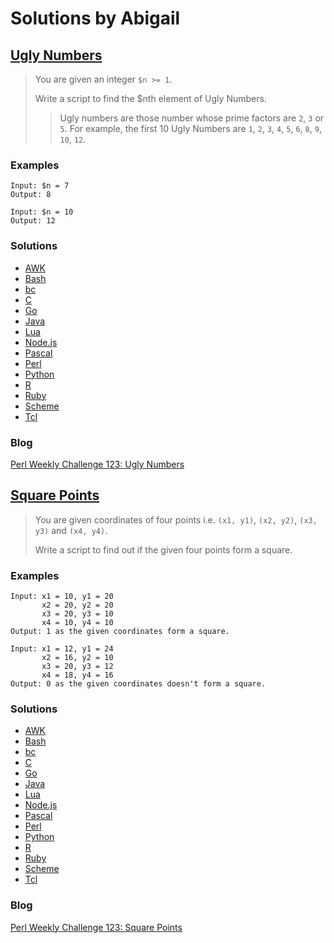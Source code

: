 # Solutions by Abigail
## [Ugly Numbers][task1]

> You are given an integer `$n >= 1`.
> 
> Write a script to find the $nth element of Ugly Numbers.
> 
> > Ugly numbers are those number whose prime factors are `2`, `3` or `5`.
> > For example, the first 10 Ugly Numbers are `1`, `2`, `3`, `4`, `5`,
> > `6`, `8`, `9`, `10`, `12`.

### Examples
~~~~
Input: $n = 7
Output: 8

Input: $n = 10
Output: 12
~~~~

### Solutions
* [AWK](awk/ch-1.awk)
* [Bash](bash/ch-1.sh)
* [bc](bc/ch-1.bc)
* [C](c/ch-1.c)
* [Go](go/ch-1.go)
* [Java](java/ch-1.java)
* [Lua](lua/ch-1.lua)
* [Node.js](node/ch-1.js)
* [Pascal](pascal/ch-1.p)
* [Perl](perl/ch-1.pl)
* [Python](python/ch-1.py)
* [R](r/ch-1.r)
* [Ruby](ruby/ch-1.rb)
* [Scheme](scheme/ch-1.scm)
* [Tcl](tcl/ch-1.tcl)

### Blog
[Perl Weekly Challenge 123: Ugly Numbers][blog1]

## [Square Points][task2]

> You are given coordinates of four points i.e. `(x1, y1)`, `(x2, y2)`,
> `(x3, y3)` and `(x4, y4)`.
> 
> Write a script to find out if the given four points form a square.

### Examples
~~~~
Input: x1 = 10, y1 = 20
       x2 = 20, y2 = 20
       x3 = 20, y3 = 10
       x4 = 10, y4 = 10
Output: 1 as the given coordinates form a square.
~~~~

~~~~
Input: x1 = 12, y1 = 24
       x2 = 16, y2 = 10
       x3 = 20, y3 = 12
       x4 = 18, y4 = 16
Output: 0 as the given coordinates doesn't form a square.
~~~~

### Solutions
* [AWK](awk/ch-2.awk)
* [Bash](bash/ch-2.sh)
* [bc](bc/ch-2.bc)
* [C](c/ch-2.c)
* [Go](go/ch-2.go)
* [Java](java/ch-2.java)
* [Lua](lua/ch-2.lua)
* [Node.js](node/ch-2.js)
* [Pascal](pascal/ch-2.p)
* [Perl](perl/ch-2.pl)
* [Python](python/ch-2.py)
* [R](r/ch-2.r)
* [Ruby](ruby/ch-2.rb)
* [Scheme](scheme/ch-2.scm)
* [Tcl](tcl/ch-2.tcl)

### Blog
[Perl Weekly Challenge 123: Square Points][blog2]



[task1]: https://perlweeklychallenge.org/blog/perl-weekly-challenge-123/#TASK1
[task2]: https://perlweeklychallenge.org/blog/perl-weekly-challenge-123/#TASK2
[blog1]: https://abigail.github.io/HTML/Perl-Weekly-Challenge/week-123-1.html
[blog2]: https://abigail.github.io/HTML/Perl-Weekly-Challenge/week-123-2.html

